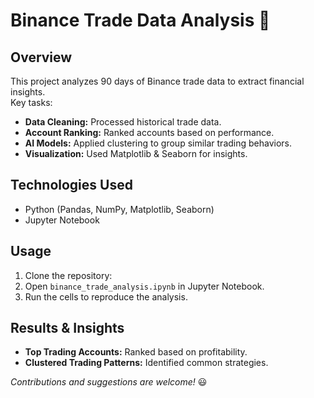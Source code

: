 # Binance Trade Data Analysis 🚀

## Overview  
This project analyzes 90 days of Binance trade data to extract financial insights.  
Key tasks:  
- **Data Cleaning:** Processed historical trade data.  
- **Account Ranking:** Ranked accounts based on performance.  
- **AI Models:** Applied clustering to group similar trading behaviors.  
- **Visualization:** Used Matplotlib & Seaborn for insights.  

## Technologies Used  
- Python (Pandas, NumPy, Matplotlib, Seaborn)  
- Jupyter Notebook  

## Usage  
1. Clone the repository:  
2. Open `binance_trade_analysis.ipynb` in Jupyter Notebook.  
3. Run the cells to reproduce the analysis.  

## Results & Insights  
- **Top Trading Accounts:** Ranked based on profitability.  
- **Clustered Trading Patterns:** Identified common strategies.  

*Contributions and suggestions are welcome!* 😃  
